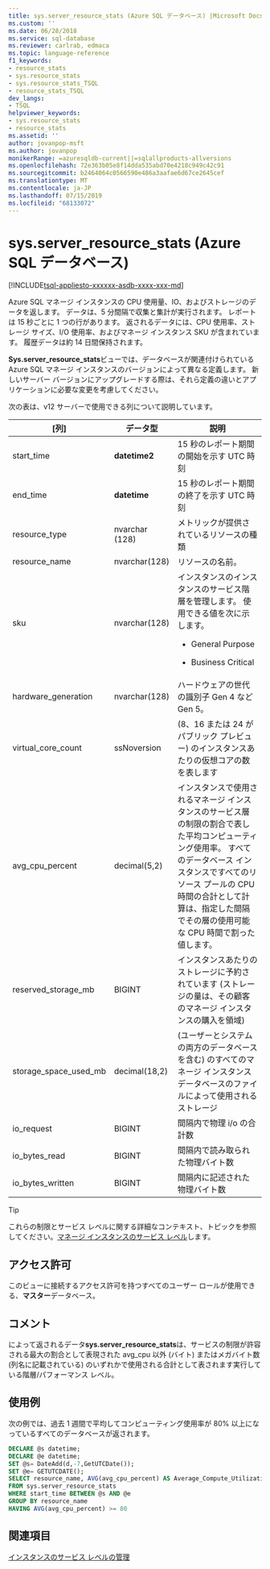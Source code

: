 ```yaml
---
title: sys.server_resource_stats (Azure SQL データベース) |Microsoft Docs
ms.custom: ''
ms.date: 06/28/2018
ms.service: sql-database
ms.reviewer: carlrab, edmaca
ms.topic: language-reference
f1_keywords:
- resource_stats
- sys.resource_stats
- sys.resource_stats_TSQL
- resource_stats_TSQL
dev_langs:
- TSQL
helpviewer_keywords:
- sys.resource_stats
- resource_stats
ms.assetid: ''
author: jovanpop-msft
ms.author: jovanpop
monikerRange: =azuresqldb-current||=sqlallproducts-allversions
ms.openlocfilehash: 72e363b05e8f14dda535abd70e4218c949c42c91
ms.sourcegitcommit: b2464064c0566590e486a3aafae6d67ce2645cef
ms.translationtype: MT
ms.contentlocale: ja-JP
ms.lasthandoff: 07/15/2019
ms.locfileid: "68133072"
---
```

# <a name="sysserverresourcestats-azure-sql-database"></a>sys.server_resource_stats (Azure SQL データベース)
[!INCLUDE[tsql-appliesto-xxxxxx-asdb-xxxx-xxx-md](../../includes/tsql-appliesto-xxxxxx-asdb-xxxx-xxx-md.md)]

Azure SQL マネージ インスタンスの CPU 使用量、IO、およびストレージのデータを返します。 データは、5 分間隔で収集と集計が実行されます。 レポートは 15 秒ごとに 1 つの行があります。 返されるデータには、CPU 使用率、ストレージ サイズ、I/O 使用率、およびマネージ インスタンス SKU が含まれています。 履歴データは約 14 日間保持されます。

**Sys.server_resource_stats**ビューでは、データベースが関連付けられている Azure SQL マネージ インスタンスのバージョンによって異なる定義します。 新しいサーバー バージョンにアップグレードする際は、それら定義の違いとアプリケーションに必要な変更を考慮してください。
 
  
 次の表は、v12 サーバーで使用できる列について説明しています。  
  
|[列]|データ型|説明|  
|----------------------------|---------------|-----------------|  
|start_time|**datetime2**|15 秒のレポート期間の開始を示す UTC 時刻|  
|end_time|**datetime**|15 秒のレポート期間の終了を示す UTC 時刻|
|resource_type|nvarchar (128)|メトリックが提供されているリソースの種類|
|resource_name|nvarchar(128)|リソースの名前。|
|sku|nvarchar(128)|インスタンスのインスタンスのサービス階層を管理します。 使用できる値を次に示します。 <br><ul><li>General Purpose</li></ul><ul><li>Business Critical</li></ul>|
|hardware_generation|nvarchar(128)|ハードウェアの世代の識別子 Gen 4 など Gen 5。|
|virtual_core_count|ssNoversion|(8、16 または 24 がパブリック プレビュー) のインスタンスあたりの仮想コアの数を表します|
|avg_cpu_percent|decimal(5,2)|インスタンスで使用されるマネージ インスタンスのサービス層の制限の割合で表した平均コンピューティング使用率。 すべてのデータベース インスタンスですべてのリソース プールの CPU 時間の合計として計算は、指定した間隔でその層の使用可能な CPU 時間で割った値します。|
|reserved_storage_mb|BIGINT|インスタンスあたりのストレージに予約されています (ストレージの量は、その顧客のマネージ インスタンスの購入を領域)|
|storage_space_used_mb|decimal(18,2)|(ユーザーとシステムの両方のデータベースを含む) のすべてのマネージ インスタンス データベースのファイルによって使用されるストレージ|
|io_request|BIGINT|間隔内で物理 i/o の合計数|
|io_bytes_read|BIGINT|間隔内で読み取られた物理バイト数|
|io_bytes_written|BIGINT|間隔内に記述された物理バイト数|

 
> [!TIP]  
>  これらの制限とサービス レベルに関する詳細なコンテキスト、トピックを参照してください。[マネージ インスタンスのサービス レベル](https://docs.microsoft.com/azure/sql-database/sql-database-managed-instance#managed-instance-service-tiers)します。  
    
## <a name="permissions"></a>アクセス許可  
 このビューに接続するアクセス許可を持つすべてのユーザー ロールが使用できる、**マスター**データベース。  
  
## <a name="remarks"></a>コメント  
 によって返されるデータ**sys.server_resource_stats**は、サービスの制限が許容される最大の割合として表現された avg_cpu 以外 (バイト) またはメガバイト数 (列名に記載されている) のいずれかで使用される合計として表されます実行している階層/パフォーマンス レベル。  
 
## <a name="examples"></a>使用例  
 次の例では、過去 1 週間で平均してコンピューティング使用率が 80% 以上になっているすべてのデータベースが返されます。  
  
```sql  
DECLARE @s datetime;  
DECLARE @e datetime;  
SET @s= DateAdd(d,-7,GetUTCDate());  
SET @e= GETUTCDATE();  
SELECT resource_name, AVG(avg_cpu_percent) AS Average_Compute_Utilization   
FROM sys.server_resource_stats   
WHERE start_time BETWEEN @s AND @e  
GROUP BY resource_name  
HAVING AVG(avg_cpu_percent) >= 80  
```  
    
## <a name="see-also"></a>関連項目  
 [インスタンスのサービス レベルの管理](https://docs.microsoft.com/azure/sql-database/sql-database-managed-instance#managed-instance-service-tiers)
